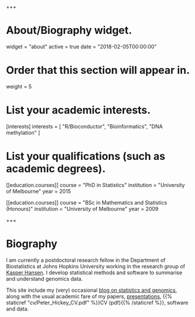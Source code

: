 +++
# About/Biography widget.
widget = "about"
active = true
date = "2018-02-05T00:00:00"

# Order that this section will appear in.
weight = 5

# List your academic interests.
[interests]
  interests = [
    "R/Bioconductor",
    "Bioinformatics",
    "DNA methylation"
  ]

# List your qualifications (such as academic degrees).
[[education.courses]]
  course = "PhD in Statistics"
  institution = "University of Melbourne"
  year = 2015

[[education.courses]]
  course = "BSc in Mathematics and Statistics (Honours)"
  institution = "University of Melbourne"
  year = 2009
 
+++

# Biography

I am currently a postdoctoral research fellow in the Department of 
Biostatistics at Johns Hopkins University working in the research group of 
[Kasper Hansen](https://www.hansenlab.org/). I develop statistical methods and 
software to summarise and understand genomics data.

This site include my (very) occasional [blog on statistics and genomics](/post), along 
with the usual academic fare of my papers, [presentations](/talk), {{% staticref "cv/Peter_Hickey_CV.pdf" %}}CV (pdf){{% /staticref %}}, software and data.
